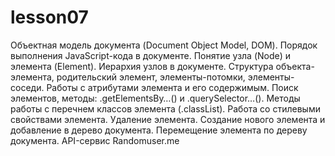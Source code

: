 # lesson07
Объектная модель документа (Document Object Model, DOM). Порядок выполнения JavaScript-кода в документе. Понятие узла (Node) и элемента (Element). Иерархия узлов в документе. Структура объекта-элемента, родительский элемент, элементы-потомки, элементы-соседи. Работы с атрибутами элемента и его содержимым. Поиск элементов, методы: .getElementsBy…() и .querySelector…(). Методы работы с перечнем классов элемента (.classList). Работа со стилевыми свойствами элемента. Удаление элемента. Создание нового элемента и добавление в дерево документа. Перемещение элемента по дереву документа. API-сервис Randomuser.me
